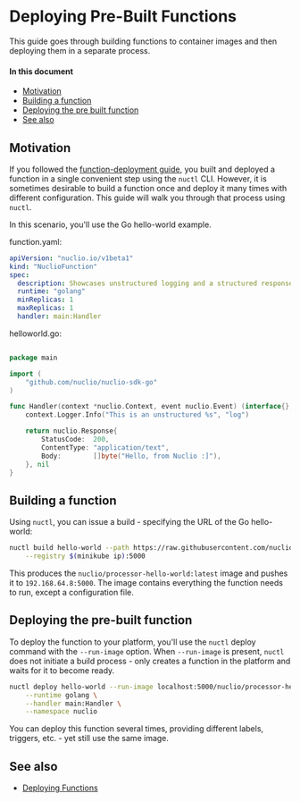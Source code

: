# Deploying Pre-Built Functions

This guide goes through building functions to container images and then deploying them in a separate process.

#### In this document
- [Motivation](#motivation)
- [Building a function](#building-a-function)
- [Deploying the pre built function](#deploying-the-pre-built-function)
- [See also](#see-also)

## Motivation

If you followed the [function-deployment guide](deploying-functions.md), you built and deployed a function in a single convenient step using the `nuctl` CLI. However, it is sometimes desirable to build a function once and deploy it many times with different configuration. This guide will walk you through that process using `nuctl`.

In this scenario, you'll use the Go hello-world example.

function.yaml:
```yaml
apiVersion: "nuclio.io/v1beta1"
kind: "NuclioFunction"
spec:
  description: Showcases unstructured logging and a structured response.
  runtime: "golang"
  minReplicas: 1
  maxReplicas: 1
  handler: main:Handler

```

helloworld.go:

```go

package main

import (
	"github.com/nuclio/nuclio-sdk-go"
)

func Handler(context *nuclio.Context, event nuclio.Event) (interface{}, error) {
	context.Logger.Info("This is an unstructured %s", "log")

	return nuclio.Response{
		StatusCode:  200,
		ContentType: "application/text",
		Body:        []byte("Hello, from Nuclio :]"),
	}, nil
}

```


## Building a function

Using `nuctl`, you can issue a build - specifying the URL of the Go hello-world:

```sh
nuctl build hello-world --path https://raw.githubusercontent.com/nuclio/nuclio/master/hack/examples/golang/helloworld/helloworld.go \
    --registry $(minikube ip):5000
```

This produces the `nuclio/processor-hello-world:latest` image and pushes it to `192.168.64.8:5000`. The image contains everything the function needs to run, except a configuration file. 

## Deploying the pre-built function

To deploy the function to your platform, you'll use the `nuctl` deploy command with the `--run-image` option. When `--run-image` is present, `nuctl` does not initiate a build process - only creates a function in the platform and waits for it to become ready.

```sh
nuctl deploy hello-world --run-image localhost:5000/nuclio/processor-hello-world:latest \
    --runtime golang \
    --handler main:Handler \
    --namespace nuclio
```

You can deploy this function several times, providing different labels, triggers, etc. - yet still use the same image.

## See also

- [Deploying Functions](deploying-functions.md)


